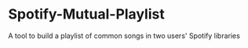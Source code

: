 # Spotify-Mutual-Playlist
A tool to build a playlist of common songs in two users' Spotify libraries
